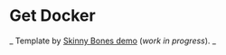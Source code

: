 # Get Docker


_ Template by [Skinny Bones demo](http://mmistakes.github.io/skinny-bones-jekyll/) (*work in progress*). _

